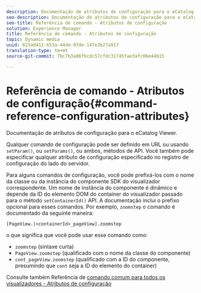 ```yaml
---
description: Documentação de atributos de configuração para o eCatalog Viewer.
seo-description: Documentação de atributos de configuração para o eCatalog Viewer.
seo-title: Referência de comando - Atributos de configuração
solution: Experience Manager
title: Referência de comando - Atributos de configuração
topic: Dynamic media
uuid: 823ad411-653a-44de-97de-147e3b27a917
translation-type: tm+mt
source-git-commit: 7bc7b3a86fbcdc57cfdc31745fae3afc06e44b15

---
```



# Referência de comando - Atributos de configuração{#command-reference-configuration-attributes}

Documentação de atributos de configuração para o eCatalog Viewer.

Qualquer comando de configuração pode ser definido em URL ou usando `setParam()`, ou `setParams()`, ou ambos, métodos de API. Você também pode especificar qualquer atributo de configuração especificado no registro de configuração do lado do servidor.

Para alguns comandos de configuração, você pode prefixá-los com o nome da classe ou da instância do componente SDK do visualizador correspondente. Um nome de instância do componente é dinâmico e depende da ID do elemento DOM do container do visualizador passado para o método `setContainerId()` API. A documentação inclui o prefixo opcional para esses comandos. Por exemplo, `zoomstep` o comando é documentado da seguinte maneira:

`[PageView.|<containerId>_pageView].zoomstep`

o que significa que você pode usar esse comando como:

* `zoomstep` (sintaxe curta)
* `PageView.zoomstep` (qualificado com o nome da classe do componente)
* `cont_pageView.zoomstep` (qualificado com a ID do componente, presumindo que `cont` seja a ID do elemento do container)

Consulte também Referência de [comando comum para todos os visualizadores - Atributos de configuração](../../../r-html5-viewer-20-cmdref-configattrib/r-html5-viewer-20-cmdref-configattrib.md#concept-850e0f2c49b949deb7cfbfd330d329bd)
